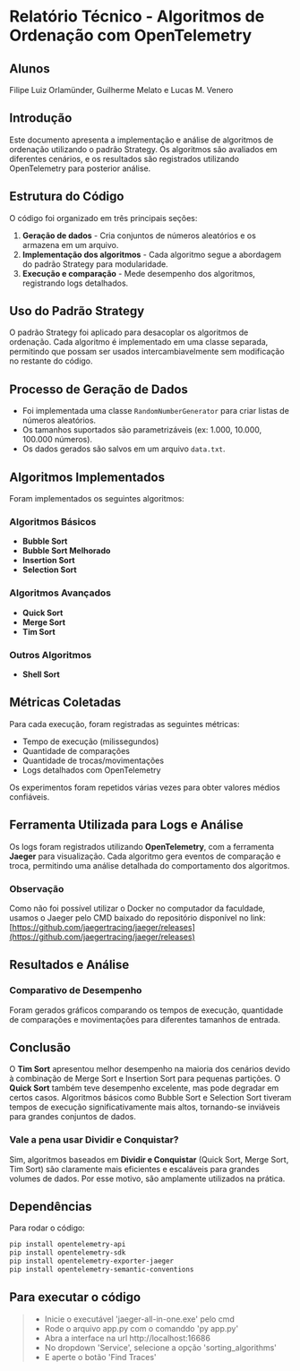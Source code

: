 # Relatório Técnico - Algoritmos de Ordenação com OpenTelemetry

## Alunos
Filipe Luiz Orlamünder, Guilherme Melato e Lucas M. Venero

## Introdução
Este documento apresenta a implementação e análise de algoritmos de ordenação utilizando o padrão Strategy. Os algoritmos são avaliados em diferentes cenários, e os resultados são registrados utilizando OpenTelemetry para posterior análise.

## Estrutura do Código
O código foi organizado em três principais seções:
1. **Geração de dados** - Cria conjuntos de números aleatórios e os armazena em um arquivo.
2. **Implementação dos algoritmos** - Cada algoritmo segue a abordagem do padrão Strategy para modularidade.
3. **Execução e comparação** - Mede desempenho dos algoritmos, registrando logs detalhados.

## Uso do Padrão Strategy
O padrão Strategy foi aplicado para desacoplar os algoritmos de ordenação. Cada algoritmo é implementado em uma classe separada, permitindo que possam ser usados intercambiavelmente sem modificação no restante do código.

## Processo de Geração de Dados
- Foi implementada uma classe `RandomNumberGenerator` para criar listas de números aleatórios.
- Os tamanhos suportados são parametrizáveis (ex: 1.000, 10.000, 100.000 números).
- Os dados gerados são salvos em um arquivo `data.txt`.

## Algoritmos Implementados
Foram implementados os seguintes algoritmos:

### Algoritmos Básicos
- **Bubble Sort**
- **Bubble Sort Melhorado**
- **Insertion Sort**
- **Selection Sort**

### Algoritmos Avançados 
- **Quick Sort**
- **Merge Sort**
- **Tim Sort**

### Outros Algoritmos
- **Shell Sort**

## Métricas Coletadas
Para cada execução, foram registradas as seguintes métricas:
- Tempo de execução (milissegundos)
- Quantidade de comparações
- Quantidade de trocas/movimentações
- Logs detalhados com OpenTelemetry

Os experimentos foram repetidos várias vezes para obter valores médios confiáveis.

## Ferramenta Utilizada para Logs e Análise
Os logs foram registrados utilizando **OpenTelemetry**, com a ferramenta **Jaeger** para visualização. Cada algoritmo gera eventos de comparação e troca, permitindo uma análise detalhada do comportamento dos algoritmos.

### Observação
Como não foi possível utilizar o Docker no computador da faculdade, usamos o Jaeger pelo CMD baixado do repositório disponível no link:
[https://github.com/jaegertracing/jaeger/releases](https://github.com/jaegertracing/jaeger/releases)

## Resultados e Análise
### Comparativo de Desempenho
Foram gerados gráficos comparando os tempos de execução, quantidade de comparações e movimentações para diferentes tamanhos de entrada.

## Conclusão
O **Tim Sort** apresentou melhor desempenho na maioria dos cenários devido à combinação de Merge Sort e Insertion Sort para pequenas partições. O **Quick Sort** também teve desempenho excelente, mas pode degradar em certos casos. Algoritmos básicos como Bubble Sort e Selection Sort tiveram tempos de execução significativamente mais altos, tornando-se inviáveis para grandes conjuntos de dados.

### Vale a pena usar Dividir e Conquistar?
Sim, algoritmos baseados em **Dividir e Conquistar** (Quick Sort, Merge Sort, Tim Sort) são claramente mais eficientes e escaláveis para grandes volumes de dados. Por esse motivo, são amplamente utilizados na prática.

## Dependências
Para rodar o código:
```sh
pip install opentelemetry-api
pip install opentelemetry-sdk
pip install opentelemetry-exporter-jaeger
pip install opentelemetry-semantic-conventions
```

## Para executar o código

> - Inicie o executável 'jaeger-all-in-one.exe' pelo cmd 
> - Rode o arquivo app.py com o comanddo 'py app.py'
> - Abra a interface na url http://localhost:16686
> - No dropdown 'Service', selecione a opção 'sorting_algorithms'
> - E aperte o botão 'Find Traces'

